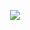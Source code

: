 <p align = center>
<img src= https://i.pinimg.com/originals/64/f5/6d/64f56dfeb2fb4fdf6513a27a6d01bd9b.gif />
</p>

